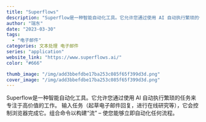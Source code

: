 ```yaml
---
title: "Superflows"
description: "Superflow是一种智能自动化工具。它允许您通过使用 AI 自动执行繁琐的任务来专注于高价值的工作。 输入任务（起草"
author: "瑞东"
date: "2023-03-30"
tags:
  - "电子邮件"
categories: 文本处理 电子邮件
series: "application"
website_link: "https://www.superflows.ai/"
color: "#666"

thumb_image: "/img/add3bbefdbe17ba253c085f65f399d3d.png"
cover_image: "/img/add3bbefdbe17ba253c085f65f399d3d.png"
---
```


Superflow是一种智能自动化工具。它允许您通过使用 AI 自动执行繁琐的任务来专注于高价值的工作。 输入任务（起草电子邮件回复，进行在线研究等），它会控制浏览器完成它。组合命令以构建“流” – 使您能够立即自动化任何流程。 